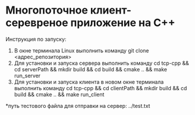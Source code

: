 # Многопоточное клиент-серевреное приложение на С++

Инструкция по запуску:
1. В окне терминала Linux выполнить команду git clone <адрес_репозитория>
2. Для установки и запуска сервера выполнить команду cd tcp-cpp && cd serverPath && mkdir build && cd build && cmake .. && make run_server
3. Для установки и запуска клиента в новом окне терминала выполнить команду cd tcp-cpp && cd clientPath && mkdir build && cd build && cmake .. && make run_client

*путь тестового файла для отправки на сервер: ../test.txt


